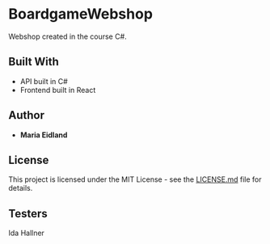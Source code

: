 # BoardgameWebshop
Webshop created in the course C#.

## Built With

* API built in C#
* Frontend built in React


## Author

* **Maria Eidland**


## License

This project is licensed under the MIT License - see the [LICENSE.md](LICENSE.md) file for details.

## Testers

Ida Hallner
